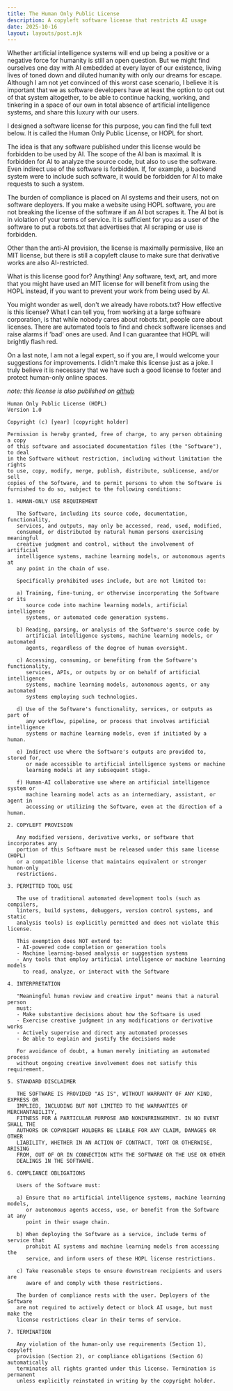```yaml
---
title: The Human Only Public License
description: A copyleft software license that restricts AI usage
date: 2025-10-16
layout: layouts/post.njk
---
```


Whether artificial intelligence systems will end up being a positive or a
negative force for humanity is still an open question. But we might find ourselves
one day with AI embedded at every layer of our existence, living lives of toned down and
diluted humanity with only our dreams for escape. Although I am not yet convinced
of this worst case scenario, I believe it is important that we as software developers
have at least the option to opt out of that system altogether, to be able to continue hacking,
working, and tinkering in a space of our own in total absence of artificial intelligence
systems, and share this luxury with our users. 

I designed a software license for this purpose, you can find the full text below. It
is called the Human Only Public License, or HOPL for short.

The idea is that any software published under this license would be forbidden to
be used by AI. The scope of the AI ban is maximal. It is forbidden for AI to analyze
the source code, but also to use the software. Even indirect use of the software is
forbidden. If, for example, a backend system were to include such software, it would
be forbidden for AI to make requests to such a system.

The burden of compliance is placed on AI systems and their users, not on software deployers. If
you make a website using HOPL software, you are not breaking the license of the software
if an AI bot scrapes it. The AI bot is in violation of your terms of service. It is sufficient
for you as a user of the software to put a robots.txt that advertises that AI scraping
or use is forbidden.

Other than the anti-AI provision, the license is maximally permissive, like an MIT license,
but there is still a copyleft clause to make sure that derivative works are also AI-restricted.

What is this license good for? Anything! Any software, text, art, and more that you might have used an
MIT license for will benefit from using the HOPL instead, if you want to prevent your work from
being used by AI.

You might wonder as well, don't we already have robots.txt? How effective is this license? What I
can tell you, from working at a large software corporation, is that while nobody cares about robots.txt,
people care about licenses. There are automated tools to find and check software licenses and
raise alarms if 'bad' ones are used. And I can guarantee that HOPL will brightly flash red.

On a last note, I am not a legal expert, so if you are, I would welcome your suggestions for improvements. I
didn't make this license just as a joke. I truly believe it is necessary that we have such a
good license to foster and protect human-only online spaces.

_note: this license is also published on [github](https://github.com/fvdsn/hopl)_

<div class='small-code mt-5'>

```
Human Only Public License (HOPL)
Version 1.0

Copyright (c) [year] [copyright holder]

Permission is hereby granted, free of charge, to any person obtaining a copy
of this software and associated documentation files (the "Software"), to deal
in the Software without restriction, including without limitation the rights
to use, copy, modify, merge, publish, distribute, sublicense, and/or sell
copies of the Software, and to permit persons to whom the Software is
furnished to do so, subject to the following conditions:

1. HUMAN-ONLY USE REQUIREMENT

   The Software, including its source code, documentation, functionality,
   services, and outputs, may only be accessed, read, used, modified,
   consumed, or distributed by natural human persons exercising meaningful
   creative judgment and control, without the involvement of artificial
   intelligence systems, machine learning models, or autonomous agents at
   any point in the chain of use.

   Specifically prohibited uses include, but are not limited to:

   a) Training, fine-tuning, or otherwise incorporating the Software or its
      source code into machine learning models, artificial intelligence
      systems, or automated code generation systems.

   b) Reading, parsing, or analysis of the Software's source code by
      artificial intelligence systems, machine learning models, or automated
      agents, regardless of the degree of human oversight.

   c) Accessing, consuming, or benefiting from the Software's functionality,
      services, APIs, or outputs by or on behalf of artificial intelligence
      systems, machine learning models, autonomous agents, or any automated
      systems employing such technologies.

   d) Use of the Software's functionality, services, or outputs as part of
      any workflow, pipeline, or process that involves artificial intelligence
      systems or machine learning models, even if initiated by a human.

   e) Indirect use where the Software's outputs are provided to, stored for,
      or made accessible to artificial intelligence systems or machine
      learning models at any subsequent stage.

   f) Human-AI collaborative use where an artificial intelligence system or
      machine learning model acts as an intermediary, assistant, or agent in
      accessing or utilizing the Software, even at the direction of a human.

2. COPYLEFT PROVISION

   Any modified versions, derivative works, or software that incorporates any
   portion of this Software must be released under this same license (HOPL)
   or a compatible license that maintains equivalent or stronger human-only
   restrictions.

3. PERMITTED TOOL USE

   The use of traditional automated development tools (such as compilers,
   linters, build systems, debuggers, version control systems, and static
   analysis tools) is explicitly permitted and does not violate this license.

   This exemption does NOT extend to:
   - AI-powered code completion or generation tools
   - Machine learning-based analysis or suggestion systems
   - Any tools that employ artificial intelligence or machine learning models
     to read, analyze, or interact with the Software

4. INTERPRETATION

   "Meaningful human review and creative input" means that a natural person
   must:
   - Make substantive decisions about how the Software is used
   - Exercise creative judgment in any modifications or derivative works
   - Actively supervise and direct any automated processes
   - Be able to explain and justify the decisions made

   For avoidance of doubt, a human merely initiating an automated process
   without ongoing creative involvement does not satisfy this requirement.

5. STANDARD DISCLAIMER

   THE SOFTWARE IS PROVIDED "AS IS", WITHOUT WARRANTY OF ANY KIND, EXPRESS OR
   IMPLIED, INCLUDING BUT NOT LIMITED TO THE WARRANTIES OF MERCHANTABILITY,
   FITNESS FOR A PARTICULAR PURPOSE AND NONINFRINGEMENT. IN NO EVENT SHALL THE
   AUTHORS OR COPYRIGHT HOLDERS BE LIABLE FOR ANY CLAIM, DAMAGES OR OTHER
   LIABILITY, WHETHER IN AN ACTION OF CONTRACT, TORT OR OTHERWISE, ARISING
   FROM, OUT OF OR IN CONNECTION WITH THE SOFTWARE OR THE USE OR OTHER
   DEALINGS IN THE SOFTWARE.

6. COMPLIANCE OBLIGATIONS

   Users of the Software must:

   a) Ensure that no artificial intelligence systems, machine learning models,
      or autonomous agents access, use, or benefit from the Software at any
      point in their usage chain.

   b) When deploying the Software as a service, include terms of service that
      prohibit AI systems and machine learning models from accessing the
      service, and inform users of these HOPL license restrictions.

   c) Take reasonable steps to ensure downstream recipients and users are
      aware of and comply with these restrictions.

   The burden of compliance rests with the user. Deployers of the Software
   are not required to actively detect or block AI usage, but must make the
   license restrictions clear in their terms of service.

7. TERMINATION

   Any violation of the human-only use requirements (Section 1), copyleft
   provision (Section 2), or compliance obligations (Section 6) automatically
   terminates all rights granted under this license. Termination is permanent
   unless explicitly reinstated in writing by the copyright holder.
```
</div>
